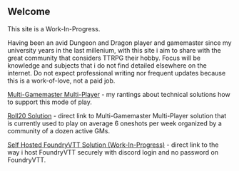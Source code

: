 ## Welcome

This site is a Work-In-Progress.

Having been an avid Dungeon and Dragon player and gamemaster since my university years in the last millenium, with this site i aim to share with the great community that considers TTRPG their hobby. Focus will be knowledge and subjects that i do not find detailed elsewhere on the internet. Do not expect professional writing nor frequent updates because this is a work-of-love, not a paid job.


[Multi-Gamemaster Multi-Player](/mgmp/README.md) - my rantings about technical solutions how to support this mode of play.

[Roll20 Solution](/mgmp/foundry/selfhosting.md) - direct link to Multi-Gamemaster Multi-Player solution that is currently used to play on average 6 oneshots per week organized by a community of a dozen active GMs.

[Self Hosted FoundryVTT Solution (Work-In-Progress)](/mgmp/foundry/selfhosting.md) - direct link to the way i host FoundryVTT securely with discord login and no password on FoundryVTT.
